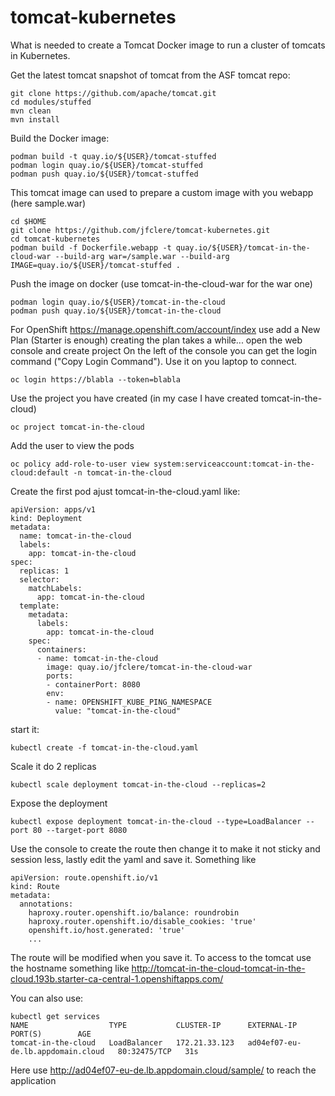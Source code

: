 # tomcat-kubernetes
What is needed to create a Tomcat Docker image to run a cluster of tomcats in Kubernetes.

Get the latest tomcat snapshot of tomcat from the ASF tomcat repo:
```
git clone https://github.com/apache/tomcat.git
cd modules/stuffed
mvn clean
mvn install
```
Build the Docker image:
```
podman build -t quay.io/${USER}/tomcat-stuffed
podman login quay.io/${USER}/tomcat-stuffed
podman push quay.io/${USER}/tomcat-stuffed
```
This tomcat image can used to prepare a custom image with you webapp (here sample.war)  

```
cd $HOME
git clone https://github.com/jfclere/tomcat-kubernetes.git 
cd tomcat-kubernetes
podman build -f Dockerfile.webapp -t quay.io/${USER}/tomcat-in-the-cloud-war --build-arg war=/sample.war --build-arg IMAGE=quay.io/${USER}/tomcat-stuffed .
```
Push the image on docker (use tomcat-in-the-cloud-war for the war one)
```
podman login quay.io/${USER}/tomcat-in-the-cloud
podman push quay.io/${USER}/tomcat-in-the-cloud
```

For OpenShift
https://manage.openshift.com/account/index use add a New Plan (Starter is enough) creating the plan takes a while...
open the web console and create project
On the left of the console you can get the login command ("Copy Login Command"). Use it on you laptop to connect.
```
oc login https://blabla --token=blabla
```
Use the project you have created (in my case I have created tomcat-in-the-cloud)
```
oc project tomcat-in-the-cloud
```
Add the user to view the pods
```
oc policy add-role-to-user view system:serviceaccount:tomcat-in-the-cloud:default -n tomcat-in-the-cloud
```
Create the first pod ajust tomcat-in-the-cloud.yaml like:
```
apiVersion: apps/v1
kind: Deployment
metadata:
  name: tomcat-in-the-cloud
  labels:
    app: tomcat-in-the-cloud
spec:
  replicas: 1
  selector:
    matchLabels:
      app: tomcat-in-the-cloud
  template:
    metadata:
      labels:
        app: tomcat-in-the-cloud
    spec:
      containers:
      - name: tomcat-in-the-cloud
        image: quay.io/jfclere/tomcat-in-the-cloud-war
        ports:
        - containerPort: 8080
        env:
        - name: OPENSHIFT_KUBE_PING_NAMESPACE
          value: "tomcat-in-the-cloud"
```
start it:
```
kubectl create -f tomcat-in-the-cloud.yaml
```
Scale it do 2 replicas
```
kubectl scale deployment tomcat-in-the-cloud --replicas=2
```
Expose the deployment
```
kubectl expose deployment tomcat-in-the-cloud --type=LoadBalancer --port 80 --target-port 8080
```
Use the console to create the route then change it to make it not sticky and session less, lastly edit the yaml and save it.
Something like
```
apiVersion: route.openshift.io/v1
kind: Route
metadata:
  annotations:
    haproxy.router.openshift.io/balance: roundrobin
    haproxy.router.openshift.io/disable_cookies: 'true'
    openshift.io/host.generated: 'true'
    ...
```
The route will be modified when you save it.
To access to the tomcat use the hostname something like
http://tomcat-in-the-cloud-tomcat-in-the-cloud.193b.starter-ca-central-1.openshiftapps.com/

You can also use:
```
kubectl get services
NAME                  TYPE           CLUSTER-IP      EXTERNAL-IP                         PORT(S)        AGE
tomcat-in-the-cloud   LoadBalancer   172.21.33.123   ad04ef07-eu-de.lb.appdomain.cloud   80:32475/TCP   31s
```

Here use http://ad04ef07-eu-de.lb.appdomain.cloud/sample/ to reach the application

